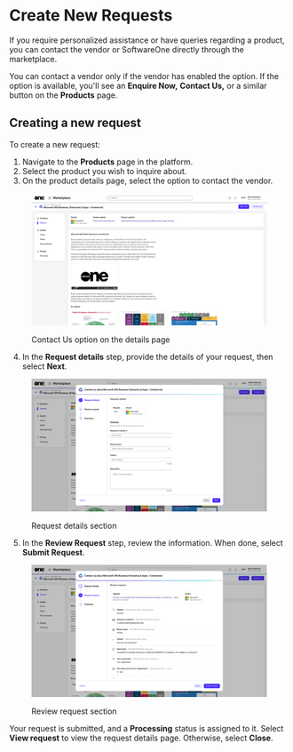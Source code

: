 # Create New Requests

If you require personalized assistance or have queries regarding a product, you can contact the vendor or SoftwareOne directly through the marketplace.

You can contact a vendor only if the vendor has enabled the option. If the option is available, you'll see an **Enquire Now,** **Contact Us,** or a similar button on the **Products** page.

## Creating a new request

To create a new request:

1. Navigate to the **Products** page in the platform.
2. Select the product you wish to inquire about.
3. On the product details page, select the option to contact the vendor.&#x20;

<figure><img src="../../../.gitbook/assets/contact_us_details_page.png" alt=""><figcaption><p>Contact Us option on the details page</p></figcaption></figure>

4. In the **Request details** step, provide the details of your request, then select **Next**.

<figure><img src="../../../.gitbook/assets/image (980).png" alt=""><figcaption><p>Request details section</p></figcaption></figure>

5. In the **Review Request** step, review the information. When done, select **Submit Request**.&#x20;

<figure><img src="../../../.gitbook/assets/image (981).png" alt=""><figcaption><p>Review request section</p></figcaption></figure>

Your request is submitted, and a **Processing** status is assigned to it. Select **View request** to view the request details page. Otherwise, select **Close**.

